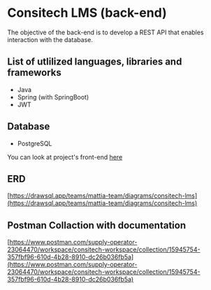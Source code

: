 # Consitech LMS (back-end)

The objective of the back-end is to develop a REST API that enables interaction with the database.

## List of utlilized languages, libraries and frameworks
- Java
- Spring (with SpringBoot)
- JWT

## Database
- PostgreSQL

You can look at project's front-end [here](https://github.com/mattia-consiglio/consitech-lms-front-end)

## ERD
[https://drawsql.app/teams/mattia-team/diagrams/consitech-lms](https://drawsql.app/teams/mattia-team/diagrams/consitech-lms)

## Postman Collaction with documentation
[https://www.postman.com/supply-operator-23064470/workspace/consitech-workspace/collection/15945754-357fbf96-610d-4b28-8910-dc26b036fb5a](https://www.postman.com/supply-operator-23064470/workspace/consitech-workspace/collection/15945754-357fbf96-610d-4b28-8910-dc26b036fb5a)
